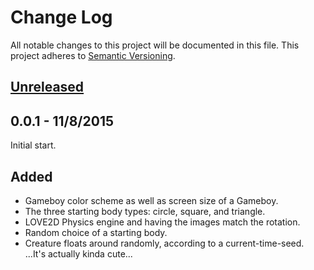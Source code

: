 # Change Log
All notable changes to this project will be documented in this file.
This project adheres to [Semantic Versioning](http://semver.org/).

## [Unreleased]

## 0.0.1 - 11/8/2015
Initial start.

## Added
- Gameboy color scheme as well as screen size of a Gameboy.
- The three starting body types: circle, square, and triangle.
- LOVE2D Physics engine and having the images match the rotation.
- Random choice of a starting body.
- Creature floats around randomly, according to a current-time-seed. ...It's actually kinda cute...

[Unreleased]: https://github.com/goofanader/procjam-2015/compare/v0.0.1-alpha...HEAD
